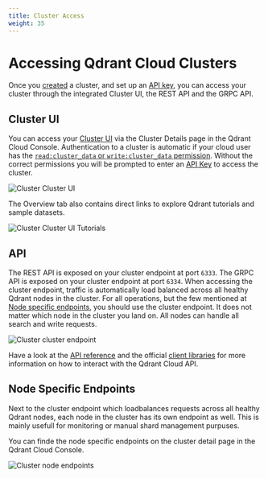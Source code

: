 ```yaml
---
title: Cluster Access
weight: 35
---
```


# Accessing Qdrant Cloud Clusters

Once you [created](/documentation/cloud/create-cluster/) a cluster, and set up an [API key](/documentation/cloud/authentication/), you can access your cluster through the integrated Cluster UI, the REST API and the GRPC API.

## Cluster UI

You can access your [Cluster UI](/documentation/web-ui/) via the Cluster Details page in the Qdrant Cloud Console. Authentication to a cluster is automatic if your cloud user has the [`read:cluster_data` or `write:cluster_data` permission](/documentation/cloud-rbac/permission-reference/). Without the correct permissions you will be prompted to enter an [API Key](/documentation/cloud/authentication/) to access the cluster.

![Cluster Cluster UI](/documentation/cloud/cloud-db-dashboard.png)

The Overview tab also contains direct links to explore Qdrant tutorials and sample datasets.

![Cluster Cluster UI Tutorials](/documentation/cloud/cloud-db-deeplinks.png)

## API

The REST API is exposed on your cluster endpoint at port `6333`. The GRPC API is exposed on your cluster endpoint at port `6334`. When accessing the cluster endpoint, traffic is automatically load balanced across all healthy Qdrant nodes in the cluster. For all operations, but the few mentioned at [Node specific endpoints](#node-specific-endpoints), you should use the cluster endpoint. It does not matter which node in the cluster you land on. All nodes can handle all search and write requests.

![Cluster cluster endpoint](/documentation/cloud/cloud-endpoint.png)

Have a look at the [API reference](/documentation/interfaces/#api-reference) and the official [client libraries](/documentation/interfaces/#client-libraries)  for more information on how to interact with the Qdrant Cloud API.

## Node Specific Endpoints

Next to the cluster endpoint which loadbalances requests across all healthy Qdrant nodes, each node in the cluster has its own endpoint as well. This is mainly usefull for monitoring or manual shard management purpuses.

You can finde the node specific endpoints on the cluster detail page in the Qdrant Cloud Console.

![Cluster node endpoints](/documentation/cloud/cloud-node-endpoints.png)
